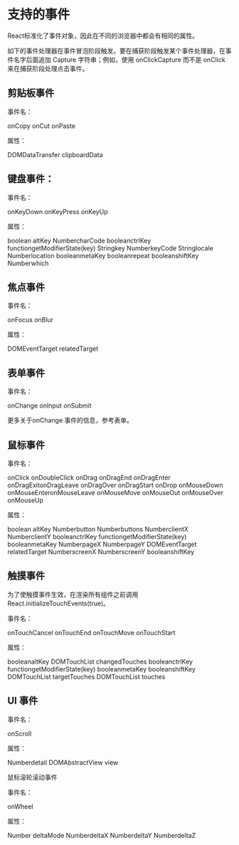 # 支持的事件

React标准化了事件对象，因此在不同的浏览器中都会有相同的属性。

如下的事件处理器在事件冒泡阶段触发。要在捕获阶段触发某个事件处理器，在事件名字后面追加 Capture 字符串；例如，使用 onClickCapture 而不是 onClick 来在捕获阶段处理点击事件。

## 剪贴板事件

事件名：

onCopy onCut onPaste

属性：

DOMDataTransfer clipboardData

## 键盘事件：

事件名：

onKeyDown onKeyPress onKeyUp

属性：

boolean altKey
NumbercharCode
booleanctrlKey
functiongetModifierState(key)
Stringkey
NumberkeyCode
Stringlocale
Numberlocation
booleanmetaKey
booleanrepeat
booleanshiftKey
Numberwhich

## 焦点事件

事件名：

onFocus onBlur

属性：

DOMEventTarget relatedTarget

## 表单事件

事件名：

onChange onInput onSubmit

更多关于onChange 事件的信息，参考表单。

## 鼠标事件

事件名：

onClick onDoubleClick onDrag onDragEnd onDragEnter onDragExitonDragLeave
onDragOver onDragStart onDrop onMouseDown onMouseEnteronMouseLeave
onMouseMove onMouseOut onMouseOver onMouseUp

属性：

boolean altKey
Numberbutton
Numberbuttons
NumberclientX
NumberclientY
booleanctrlKey
functiongetModifierState(key)
booleanmetaKey
NumberpageX
NumberpageY
DOMEventTarget relatedTarget
NumberscreenX
NumberscreenY
booleanshiftKey

## 触摸事件

为了使触摸事件生效，在渲染所有组件之前调用 React.initializeTouchEvents(true)。

事件名：

onTouchCancel onTouchEnd onTouchMove onTouchStart

属性：

booleanaltKey
DOMTouchList changedTouches
booleanctrlKey
functiongetModifierState(key)
booleanmetaKey
booleanshiftKey
DOMTouchList targetTouches
DOMTouchList touches

## UI 事件

事件名：

onScroll

属性：

Numberdetail
DOMAbstractView view

鼠标滚轮滚动事件

事件名：

onWheel

属性：

Number deltaMode
NumberdeltaX
NumberdeltaY
NumberdeltaZ

 
